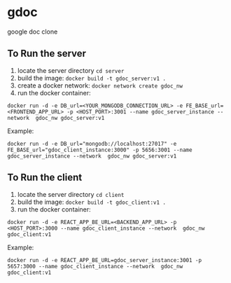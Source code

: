# gdoc

google doc clone

## To Run the server

1. locate the server directory `cd server`
2. build the image: `docker build -t gdoc_server:v1 .`
3. create a docker network: `docker network create gdoc_nw`
4. run the docker container:

```
docker run -d -e DB_url=<YOUR_MONGODB_CONNECTION_URL> -e FE_BASE_url=<FRONTEND_APP_URL> -p <HOST_PORT>:3001 --name gdoc_server_instance --network  gdoc_nw gdoc_server:v1
```

Example:

```
docker run -d -e DB_url="mongodb://localhost:27017" -e FE_BASE_url="gdoc_client_instance:3000" -p 5656:3001 --name gdoc_server_instance --network  gdoc_nw gdoc_server:v1
```

## To Run the client

1. locate the server directory `cd client`
2. build the image: `docker build -t gdoc_client:v1 .`
3. run the docker container:

```
docker run -d -e REACT_APP_BE_URL=<BACKEND_APP_URL> -p <HOST_PORT>:3000 --name gdoc_client_instance --network  gdoc_nw gdoc_client:v1
```

Example:

```
docker run -d -e REACT_APP_BE_URL=gdoc_server_instance:3001 -p 5657:3000 --name gdoc_client_instance --network  gdoc_nw gdoc_client:v1
```
